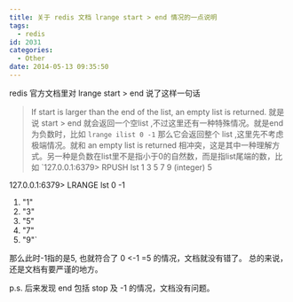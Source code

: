 ```yaml
---
title: 关于 redis 文档 lrange start > end 情况的一点说明
tags:
  - redis
id: 2031
categories:
  - Other
date: 2014-05-13 09:35:50
---
```


redis 官方文档里对 lrange start > end 说了这样一句话
> If start is larger than the end of the list, an empty list is returned.
就是说  start > end 就会返回一个空list ,不过这里还有一种特殊情况。就是end 为负数时，比如
`lrange ilist 0 -1`
那么它会返回整个 list ,这里先不考虑极端情况。就和 an empty list is returned  相冲突，这是其中一种理解方式。另一种是负数在list里不是指小于0的自然数，而是指list尾端的数，比如
`127.0.0.1:6379> RPUSH lst 1 3 5 7 9
(integer) 5

127.0.0.1:6379> LRANGE lst 0 -1
1) "1"
2) "3"
3) "5"
4) "7"
5) "9"`
<!--more-->
那么此时-1指的是5, 也就符合了 0 <-1 =5 的情况，文档就没有错了。
总的来说，还是文档有要严谨的地方。

p.s. 后来发现 end 包括 stop 及 -1 的情况，文档没有问题。